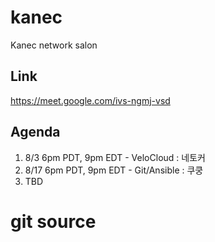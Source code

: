# kanec
Kanec network salon

## Link 
https://meet.google.com/ivs-ngmj-vsd 

## Agenda 
1. 8/3 6pm PDT, 9pm EDT - VeloCloud : 네토커 
2. 8/17 6pm PDT, 9pm EDT - Git/Ansible : 쿠쿵 
3. TBD 

# git source 
 
